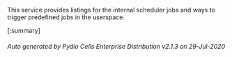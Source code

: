 






This service provides listings for the internal scheduler jobs and ways to trigger predefined jobs in the userspace.

[:summary]

###### Auto generated by Pydio Cells Enterprise Distribution v2.1.3 on 29-Jul-2020
